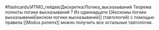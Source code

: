 #flashcards/ИТМО_гейдев/Дискретка/Логика_высказываний
Теорема полноты логики высказываний
?
Из одиннадцати [[Аксиомы логики высказываний|аксиом логики высказываний]] (тавтологий) с помощью правила [[Modus ponens]] можно получить все остальные тавтологии.
